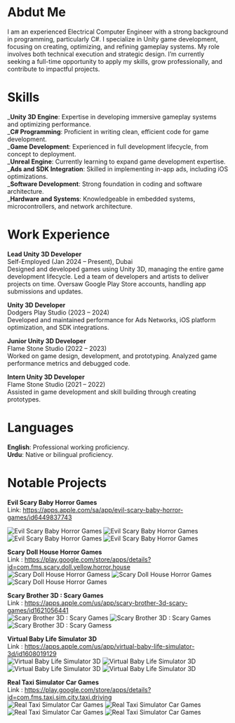 
# Abdut Me
I am an experienced Electrical Computer Engineer with a strong background in programming, particularly C#. I specialize in Unity game development, focusing on creating, optimizing, and refining gameplay systems. My role involves both technical execution and strategic design. I’m currently seeking a full-time opportunity to apply my skills, grow professionally, and contribute to impactful projects.

# Skills
_**Unity 3D Engine**: Expertise in developing immersive gameplay systems and optimizing performance.<br>
_**C# Programming**: Proficient in writing clean, efficient code for game development.<br>
_**Game Development**: Experienced in full development lifecycle, from concept to deployment.<br>
_**Unreal Engine**: Currently learning to expand game development expertise.<br>
_**Ads and SDK Integration**: Skilled in implementing in-app ads, including iOS optimizations.<br>
_**Software Development**: Strong foundation in coding and software architecture.<br>
_**Hardware and Systems**: Knowledgeable in embedded systems, microcontrollers, and network architecture.<br>

# Work Experience
**Lead Unity 3D Developer**<br>
Self-Employed (Jan 2024 – Present), Dubai<br>
Designed and developed games using Unity 3D, managing the entire game development lifecycle.
Led a team of developers and artists to deliver projects on time.
Oversaw Google Play Store accounts, handling app submissions and updates.<br>

**Unity 3D Developer**<br>
Dodgers Play Studio (2023 – 2024)<br>
Developed and maintained performance for Ads Networks, iOS platform optimization, and SDK integrations.<br>

**Junior Unity 3D Developer**<br>
Flame Stone Studio (2022 – 2023)<br>
Worked on game design, development, and prototyping.
Analyzed game performance metrics and debugged code.<br>

**Intern Unity 3D Developer**<br>
Flame Stone Studio (2021 – 2022) <br>
Assisted in game development and skill building through creating prototypes.<br>

# Languages
**English**: Professional working proficiency.<br>
**Urdu**: Native or bilingual proficiency.<br>

# Notable Projects
**Evil Scary Baby Horror Games** <br>
Link: https://apps.apple.com/sa/app/evil-scary-baby-horror-games/id6449837743

![Evil Scary Baby Horror Games](assets/1.jpg)
![Evil Scary Baby Horror Games](assets/2.jpg)
![Evil Scary Baby Horror Games](assets/3.jpg)
![Evil Scary Baby Horror Games](assets/4.jpg) <br>

**Scary Doll House Horror Games**<br>
Link : https://play.google.com/store/apps/details?id=com.fms.scary.doll.yellow.horror.house<br>
![Scary Doll House Horror Gamess](assets/S1.jpg)
![Scary Doll House Horror Games](assets/S2.jpg)
![Scary Doll House Horror Games](assets/S3.jpg) <br>

**Scary Brother 3D : Scary Games** <br>
Link : https://apps.apple.com/us/app/scary-brother-3d-scary-games/id1621056441 <br>
![Scary Brother 3D : Scary Games](assets/SB1.jpg)
![Scary Brother 3D : Scary Games](assets/SB2.jpg)
![Scary Brother 3D : Scary Gamess](assets/SB3.jpg) <br>

**Virtual Baby Life Simulator 3D** <br>
Link : https://apps.apple.com/us/app/virtual-baby-life-simulator-3d/id1608019129 <br>
![Virtual Baby Life Simulator 3D](assets/SSB1.jpg)
![Virtual Baby Life Simulator 3D](assets/SSB2.jpg)
![Virtual Baby Life Simulator 3D](assets/SSB3.jpg)
![Virtual Baby Life Simulator 3D](assets/SSB4.jpg) <br>

**Real Taxi Simulator Car Games**<br>
Link : https://play.google.com/store/apps/details?id=com.fms.taxi.sim.city.taxi.driving<br>
![Real Taxi Simulator Car Games](assets/RT1.jpg)
![Real Taxi Simulator Car Games](assets/RT2.jpg)
![Real Taxi Simulator Car Games](assets/RT4.jpg)
![Real Taxi Simulator Car Games](assets/RT#.jpg)




